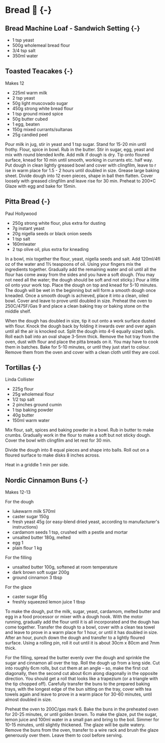 # Bread 🥖 {-}

## Bread Machine Loaf - Sandwich Setting {-}

* 1 tsp yeast
* 500g wholemeal bread flour
* 3/4 tsp salt
* 350ml water

## Toasted Teacakes {-}

Makes 12

* 225ml warm milk
* 2 tsp yeast
* 50g light muscovado sugar
* 450g strong white bread flour
* 1 tsp ground mixed spice
* 50g butter cubed
* 1 egg, beaten
* 150g mixed currants/sultanas
* 25g candied peel

Pour milk in jug, stir in yeast and 1 tsp sugar. Stand for 15-20 min until frothy.
Flour, spice in bowl. Rub in the butter.
Stir in sugar, egg, yeast and mix with round blended knife. Add milk if dough is dry.
Tip onto floured surface, knead for 10 min until smooth, working in currants etc. half way.
Put dough in clean lightly greased bowl and cover with clingfilm, leave to r ise in warm place for 1.5 - 2 hours until doubled in size.
Grease large baking sheet.
Divide dough into 12 even pieces, shape in ball then flatten.
Cover loosely with greased clingfilm and leave rise for 30 min.
Preheat to 200*C
Glaze with egg and bake for 15min.

##  Pitta Bread {-}
Paul Hollywood

* 250g strong white flour, plus extra for dusting
* 7g instant yeast
* 20g nigella seeds or black onion seeds
* 1 tsp salt
* 160mlwater
* 2 tsp olive oil, plus extra for kneading

In a bowl, mix together the flour, yeast, nigella seeds and salt. Add 120ml/4fl oz of the water and 1½ teaspoons of oil. Using your fingers mix the ingredients together. Gradually add the remaining water and oil until all the flour has come away from the sides and you have a soft dough. (You may not need all the water; the dough should be soft and not sticky.)
Pour a little oil onto your work top. Place the dough on top and knead for 5-10 minutes. The dough will be wet in the beginning but will form a smooth dough once kneaded. Once a smooth dough is achieved, place it into a clean, oiled bowl. Cover and leave to prove until doubled in size.
Preheat the oven to 250C/475F/Gas 9 and place a clean baking tray or baking stone on the middle shelf.

When the dough has doubled in size, tip it out onto a work surface dusted with flour. Knock the dough back by folding it inwards over and over again until all the air is knocked out. Split the dough into 4-6 equally sized balls. Roll each ball into an oval shape 3-5mm thick.
Remove the hot tray from the oven, dust with flour and place the pitta breads on it. You may have to cook them in batches.
Bake for 5-10 minutes, or until they just start to colour. Remove them from the oven and cover with a clean cloth until they are cool.

## Tortillas {-}
Linda Collister

* 225g flour
* 25g wholemeal flour
* 1/2 tsp salt
* 2 pinches ground cumin
* 1 tsp baking powder
* 40g butter
* 150ml warm water

Mix flour, salt, spices and baking powder in a bowl. Rub in butter to make crumbs. Gradually work in the flour to make a soft but not sticky dough. Cover the bowl with clingfilm and let rest for 30 min. 

Divide the dough into 8 equal pieces and shape into balls. Roll out on a floured surface to make disks 8 inches across. 

Heat in a griddle 1 min per side. 

## Nordic Cinnamon Buns {-}

Makes 12-13

For the dough

* lukewarm milk 570ml
* caster sugar 150g
* fresh yeast 45g (or easy-blend dried yeast, according to manufacturer's instructions)
* cardamom seeds 1 tsp, crushed with a pestle and mortar
* unsalted butter 180g, melted
* egg 1
* plain flour 1 kg

For the filling

* unsalted butter 100g, softened at room temperature
* dark brown soft sugar 200g
* ground cinnamon 3 tbsp

For the glaze
* caster sugar 85g
* freshly squeezed lemon juice 1 tbsp

To make the dough, put the milk, sugar, yeast, cardamom, melted butter and egg in a food processor or mixer with a dough hook. With the motor running, gradually add the flour until it is all incorporated and the dough has come together. Transfer the dough to a bowl, cover with a clean tea towel and leave to prove in a warm place for 1 hour, or until it has doubled in size.
After an hour, punch down the dough and transfer to a lightly floured surface. Using a rolling pin, roll it out until it is about 30cm x 80cm and 7mm thick.

For the filling, spread the butter evenly over the dough and sprinkle the sugar and cinnamon all over the top.
Roll the dough up from a long side. Cut into roughly 6cm rolls, but cut them at an angle – so, make the first cut diagonally, then the second cut about 6cm along diagonally in the opposite direction. You should get a roll that looks like a trapezium (or a triangle with the tip chopped off). Carefully transfer the buns to the prepared baking trays, with the longest edge of the bun sitting on the tray, cover with tea towels again and leave to prove in a warm place for 30-60 minutes, until almost doubled in size.

Preheat the oven to 200C/gas mark 6. Bake the buns in the preheated oven for 20-25 minutes, or until golden brown.
To make the glaze, put the sugar, lemon juice and 100ml water in a small pan and bring to the boil. Simmer for 10-15 minutes, until slightly thickened. The glaze will be quite watery.
Remove the buns from the oven, transfer to a wire rack and brush the glaze generously over them. Leave them to cool before serving.
